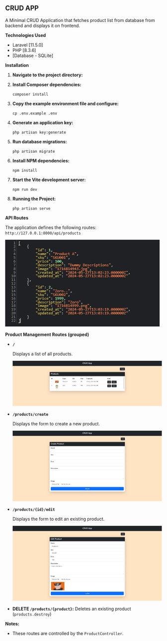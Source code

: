 ## **CRUD APP**

A Minimal CRUD Application that fetches product list from database from backend and displays it on frontend.

**Technologies Used**

-   Laravel [11.5.0]
-   PHP [8.3.6]
-   [Database - SQLite]

**Installation**

1.  **Navigate to the project directory:**

2.  **Install Composer dependencies:**
    ```
    composer install
    ```
3.  **Copy the example environment file and configure:**
    ```
    cp .env.example .env
    ```
4.  **Generate an application key:**
    ```
    php artisan key:generate
    ```
5.  **Run database migrations:**
    ```
    php artisan migrate
    ```
6.  **Install NPM dependencies:**
    ```
    npm install
    ```
7.  **Start the Vite development server:**
    ```
    npm run dev
    ```
8.  **Running the Project:**

    ```
    php artisan serve
    ```

**API Routes**

The application defines the following routes:
`http://127.0.0.1:8000/api/products`

![API RESPONCE](screenshots/api_output.png)


**Product Management Routes (grouped)**

-   **`/`**

    Displays a list of all products.

    ![Home Page](screenshots/home_page.png)


-   **`/products/create`**

    Displays the form to create a new product.

    ![Create Project](screenshots/create_product_page.png)


-   **`/products/{id}/edit`**

    Displays the form to edit an existing product.

    ![Eddit Project](screenshots/edit_product_page.png)
    

-   **DELETE `/products/{product}`:** Deletes an existing product (`products.destroy`)

**Notes:**

-   These routes are controlled by the `ProductController`.
